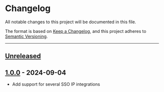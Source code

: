 # Changelog

All notable changes to this project will be documented in this file.

The format is based on [Keep a Changelog](https://keepachangelog.com/en/1.0.0/),
and this project adheres to [Semantic Versioning](https://semver.org/spec/v2.0.0.html).

* * *

## [Unreleased]

## [1.0.0] - 2024-09-04

- Add support for several SSO IP integrations

[Unreleased]: https://github.com/coldbox-modules/cbSSO/compare/v1.0.0...HEAD

[1.0.0]: https://github.com/coldbox-modules/cbSSO/compare/ea53937f976749c7a0057038dc6174671e838579...v1.0.0

